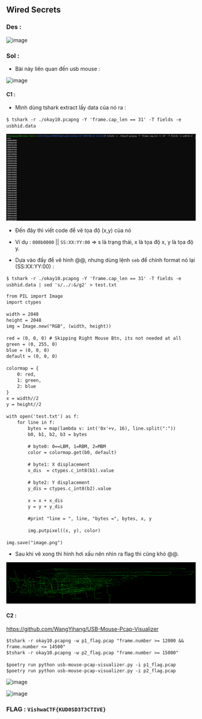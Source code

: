 ## Wired Secrets 

### Des : 

![image](https://github.com/KMANVK/vishwactf-2024/assets/94669750/c73c2b83-6009-414b-89b6-2dedad6f13cc)


### Sol : 

+ Bài này liên quan đến usb mouse : 

![image](https://github.com/KMANVK/vishwactf-2024/assets/94669750/74a106ef-c584-4916-8988-d0c6df94eb74)


#### C1 : 

+ Mình dùng tshark extract lấy data của nó ra :  

`$ tshark -r ./okay10.pcapng -Y 'frame.cap_len == 31' -T fields -e usbhid.data`

![alt text](image-3.png)

+ Đến đây thì viết code để vẽ tọa độ (x,y) của nó 

* Ví dụ : `000b0000` || `SS:XX:YY:00` => s là trạng thái, x là tọa độ x, y là tọa độ y.

+ Dựa vào đấy để vẽ hình @@, nhưng dùng lệnh `seb` để chỉnh format nó lại (SS:XX:YY:00) : 

`$ tshark -r ./okay10.pcapng -Y 'frame.cap_len == 31' -T fields -e usbhid.data | sed 's/../:&/g2' > test.txt`

```
from PIL import Image
import ctypes

width = 2048
height = 2048
img = Image.new("RGB", (width, height))

red = (0, 0, 0) # Skipping Right Mouse Btn, its not needed at all
green = (0, 255, 0)
blue = (0, 0, 0)
default = (0, 0, 0)

colormap = {
    0: red,
    1: green,
    2: blue
}
x = width//2
y = height//2

with open('test.txt') as f:
    for line in f:
        bytes = map(lambda v: int('0x'+v, 16), line.split(":"))
        b0, b1, b2, b3 = bytes

        # byte0: 0==LBM, 1=RBM, 2=MBM
        color = colormap.get(b0, default)

        # byte1: X displacement
        x_dis  = ctypes.c_int8(b1).value

        # byte2: Y displacement
        y_dis = ctypes.c_int8(b2).value

        x = x + x_dis
        y = y + y_dis

        #print "line = ", line, "bytes =", bytes, x, y

        img.putpixel((x, y), color)

img.save("image.png")
```

+ Sau khi vẽ xong thì hình hơi xấu nên nhìn ra flag thì cũng khó @@. 

![alt text](image-4.png)

#### C2 : 

https://github.com/WangYihang/USB-Mouse-Pcap-Visualizer

```
$tshark -r okay10.pcapng -w p1_flag.pcap "frame.number >= 12000 && frame.number <= 14500"
$tshark -r okay10.pcapng -w p2_flag.pcap "frame.number >= 15000"

$poetry run python usb-mouse-pcap-visualizer.py -i p1_flag.pcap
$poetry run python usb-mouse-pcap-visualizer.py -i p2_flag.pcap
```
![image](https://github.com/KMANVK/vishwactf-2024/assets/94669750/3cce8cdd-e681-4ec8-b667-b82029859a53)

![image](https://github.com/KMANVK/vishwactf-2024/assets/94669750/6d108137-8297-47db-80f4-0b864d5a7050)


### FLAG : `VishwaCTF{KUD0SD3T3CTIVE}`
